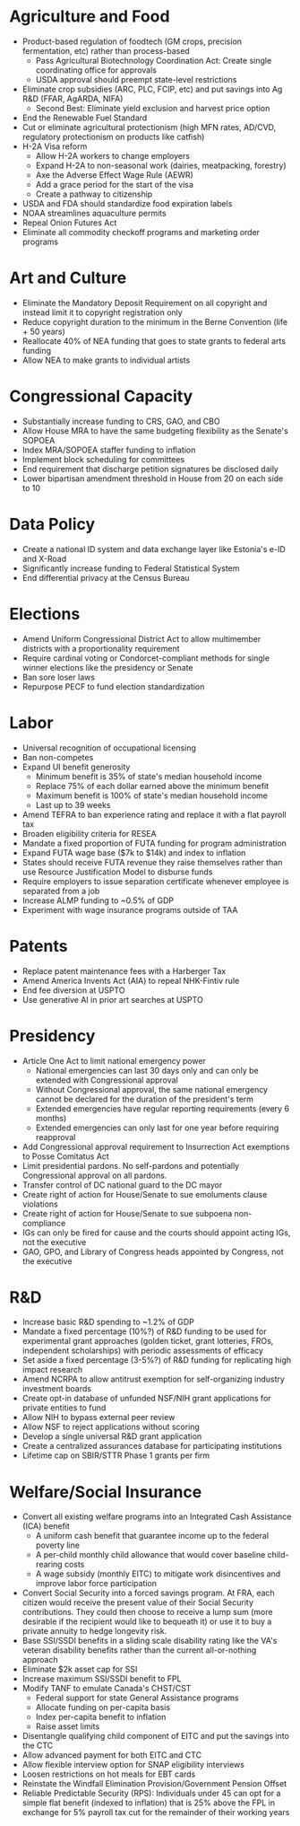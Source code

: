# Agriculture and Food
- Product-based regulation of foodtech (GM crops, precision fermentation, etc) rather than process-based
    - Pass Agricultural Biotechnology Coordination Act: Create single coordinating office for approvals
    - USDA approval should preempt state-level restrictions
- Eliminate crop subsidies (ARC, PLC, FCIP, etc) and put savings into Ag R&D (FFAR, AgARDA, NIFA)
    - Second Best: Eliminate yield exclusion and harvest price option
- End the Renewable Fuel Standard
- Cut or eliminate agricultural protectionism (high MFN rates, AD/CVD, regulatory protectionism on products like catfish)
- H-2A Visa reform
    - Allow H-2A workers to change employers
    - Expand H-2A to non-seasonal work (dairies, meatpacking, forestry)
    - Axe the Adverse Effect Wage Rule (AEWR)
    - Add a grace period for the start of the visa
    - Create a pathway to citizenship
- USDA and FDA should standardize food expiration labels
- NOAA streamlines aquaculture permits
- Repeal Onion Futures Act
- Eliminate all commodity checkoff programs and marketing order programs

# Art and Culture
- Eliminate the Mandatory Deposit Requirement on all copyright and instead limit it to copyright registration only
- Reduce copyright duration to the minimum in the Berne Convention (life + 50 years)
- Reallocate 40% of NEA funding that goes to state grants to federal arts funding
- Allow NEA to make grants to individual artists

# Congressional Capacity
- Substantially increase funding to CRS, GAO, and CBO
- Allow House MRA to have the same budgeting flexibility as the Senate's SOPOEA
- Index MRA/SOPOEA staffer funding to inflation
- Implement block scheduling for committees
- End requirement that discharge petition signatures be disclosed daily
- Lower bipartisan amendment threshold in House from 20 on each side to 10

# Data Policy
- Create a national ID system and data exchange layer like Estonia's e-ID and X-Road
- Significantly increase funding to Federal Statistical System
- End differential privacy at the Census Bureau

# Elections
- Amend Uniform Congressional District Act to allow multimember districts with a proportionality requirement
- Require cardinal voting or Condorcet-compliant methods for single winner elections like the presidency or Senate
- Ban sore loser laws
- Repurpose PECF to fund election standardization

# Labor
- Universal recognition of occupational licensing
- Ban non-competes
- Expand UI benefit generosity
    - Minimum benefit is 35% of state's median household income
    - Replace 75% of each dollar earned above the minimum benefit
    - Maximum benefit is 100% of state's median household income
    - Last up to 39 weeks
- Amend TEFRA to ban experience rating and replace it with a flat payroll tax
- Broaden eligibility criteria for RESEA
- Mandate a fixed proportion of FUTA funding for program administration
- Expand FUTA wage base ($7k to $14k) and index to inflation
- States should receive FUTA revenue they raise themselves rather than use Resource Justification Model to disburse funds
- Require employers to issue separation certificate whenever employee is separated from a job
- Increase ALMP funding to ~0.5% of GDP
- Experiment with wage insurance programs outside of TAA

# Patents
- Replace patent maintenance fees with a Harberger Tax
- Amend America Invents Act (AIA) to repeal NHK-Fintiv rule
- End fee diversion at USPTO
- Use generative AI in prior art searches at USPTO

# Presidency
- Article One Act to limit national emergency power
    - National emergencies can last 30 days only and can only be extended with Congressional approval
    - Without Congressional approval, the same national emergency cannot be declared for the duration of the president's term
    - Extended emergencies have regular reporting requirements (every 6 months)
    - Extended emergencies can only last for one year before requiring reapproval
- Add Congressional approval requirement to Insurrection Act exemptions to Posse Comitatus Act
- Limit presidential pardons. No self-pardons and potentially Congressional approval on all pardons.
- Transfer control of DC national guard to the DC mayor
- Create right of action for House/Senate to sue emoluments clause violations
- Create right of action for House/Senate to sue subpoena non-compliance
- IGs can only be fired for cause and the courts should appoint acting IGs, not the executive
- GAO, GPO, and Library of Congress heads appointed by Congress, not the executive

# R&D
- Increase basic R&D spending to ~1.2% of GDP
- Mandate a fixed percentage (10%?) of R&D funding to be used for experimental grant approaches (golden ticket, grant lotteries, FROs, independent scholarships) with periodic assessments of efficacy
- Set aside a fixed percentage (3-5%?) of R&D funding for replicating high impact research
- Amend NCRPA to allow antitrust exemption for self-organizing industry investment boards
- Create opt-in database of unfunded NSF/NIH grant applications for private entities to fund
- Allow NIH to bypass external peer review
- Allow NSF to reject applications without scoring
- Develop a single universal R&D grant application
- Create a centralized assurances database for participating institutions
- Lifetime cap on SBIR/STTR Phase 1 grants per firm

# Welfare/Social Insurance
- Convert all existing welfare programs into an Integrated Cash Assistance (ICA) benefit
    - A uniform cash benefit that guarantee income up to the federal poverty line
    - A per-child monthly child allowance that would cover baseline child-rearing costs
    - A wage subsidy (monthly EITC) to mitigate work disincentives and improve labor force participation
- Convert Social Security into a forced savings program. At FRA, each citizen would receive the present value of their Social Security contributions. They could then choose to receive a lump sum (more desirable if the recipient would like to bequeath it) or use it to buy a private annuity to hedge longevity risk.
- Base SSI/SSDI benefits in a sliding scale disability rating like the VA's veteran disability benefits rather than the current all-or-nothing approach
- Eliminate $2k asset cap for SSI
- Increase maximum SSI/SSDI benefit to FPL
- Modify TANF to emulate Canada's CHST/CST
    - Federal support for state General Assistance programs
    - Allocate funding on per-capita basis
    - Index per-capita benefit to inflation
    - Raise asset limits
- Disentangle qualifying child component of EITC and put the savings into the CTC
- Allow advanced payment for both EITC and CTC
- Allow flexible interview option for SNAP eligibility interviews
- Loosen restrictions on hot meals for EBT cards
- Reinstate the Windfall Elimination Provision/Government Pension Offset
- Reliable Predictable Security (RPS): Individuals under 45 can opt for a simple flat benefit (indexed to inflation) that is 25% above the FPL in exchange for 5% payroll tax cut for the remainder of their working years
